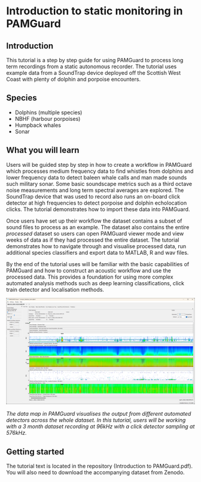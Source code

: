 # Introduction to static monitoring in PAMGuard

## Introduction
This tutorial is a step by step guide for using PAMGuard to process long term recordings from a static autonomous recorder. The tutorial uses example data from a SoundTrap device deployed off the  Scottish West Coast with plenty of dolphin and porpoise encounters. 

## Species
- Dolphins (multiple species)
- NBHF (harbour porpoises)
- Humpback whales
- Sonar

## What you will learn
Users will be guided step by step in how to create a workflow in PAMGuard which processes medium frequency data to find whistles from dolphins and lower frequency data to detect baleen whale calls and man made sounds such military sonar. Some basic soundscape metrics such as a third octave noise measurements and long term spectral averages are explored. The SoundTrap device that was used to record also runs an on-board click detector at high frequencies to detect porpoise and dolphin echolocation clicks. The tutorial demonstrates how to import these data into PAMGuard. 

Once users have set up their workflow the dataset contains a subset of sound files to process as an example. The dataset also contains the entire *processed* dataset so users can open PAMGuard viewer mode and view weeks of data as if they had processed the entire dataset. The tutorial demonstrates how to navigate through and visualise processed data, run additional species classifiers and export data to MATLAB, R and wav files. 

By the end of the tutorial uses will be familiar with the basic capabilities of PAMGuard and how to construct an acoustic workflow and use the processed data. This provides a foundation for using more complex automated analysis methods such as deep learning classifications, click train detector and localisation methods. 

![The data map in PAMGuard visualises the output from different automated detectors across the whole dataset](/datamap_screenshot.png)

_The data map in PAMGuard visualises the output from different automated detectors across the whole dataset. In this tutorial, users will be working with a 3 month dataset recording at 96kHz with a click detector sampling at 576kHz._

## Getting started
The tutorial text is located in the repository (Introduction to PAMGuard.pdf). You will also need to download the accompanying dataset from Zenodo. 
